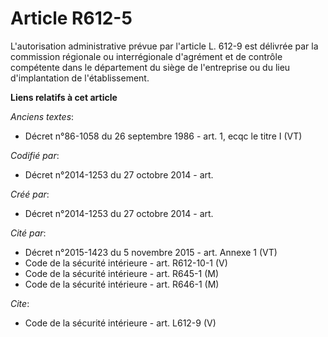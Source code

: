 # Article R612-5

L'autorisation administrative prévue par l'article L. 612-9 est délivrée par la commission régionale ou interrégionale
d'agrément et de contrôle compétente dans le département du siège de l'entreprise ou du lieu d'implantation de
l'établissement.

**Liens relatifs à cet article**

_Anciens textes_:

  - Décret n°86-1058 du 26 septembre 1986 - art. 1, ecqc le titre I (VT)

_Codifié par_:

  - Décret n°2014-1253 du 27 octobre 2014 - art.

_Créé par_:

  - Décret n°2014-1253 du 27 octobre 2014 - art.

_Cité par_:

  - Décret n°2015-1423 du 5 novembre 2015 - art. Annexe 1 (VT)
  - Code de la sécurité intérieure - art. R612-10-1 (V)
  - Code de la sécurité intérieure - art. R645-1 (M)
  - Code de la sécurité intérieure - art. R646-1 (M)

_Cite_:

  - Code de la sécurité intérieure - art. L612-9 (V)
